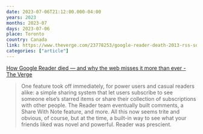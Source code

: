 ```yaml
---
date: 2023-07-06T21:12:00.000-04:00
years: 2023
months: 2023-07
days: 2023-07-06
place: Toronto
country: Canada
link: https://www.theverge.com/23778253/google-reader-death-2013-rss-social
categories: ["article"]
---
```

[How Google Reader died — and why the web misses it more than ever - The Verge](https://www.theverge.com/23778253/google-reader-death-2013-rss-social)

> One feature took off immediately, for power users and casual readers alike: a simple sharing system that let users subscribe to see someone else’s starred items or share their collection of subscriptions with other people. The Reader team eventually built comments, a Share With Note feature, and more. All this now seems trite and obvious, of course, but at the time, a built-in way to see what your friends liked was novel and powerful. Reader was prescient.
